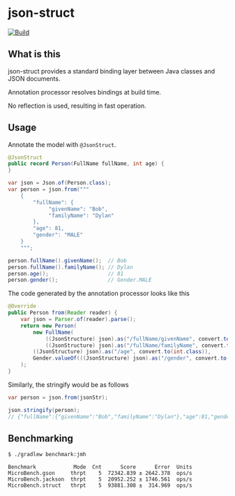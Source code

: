 # json-struct

[![Build](https://github.com/naotsugu/json-struct/actions/workflows/gradle-build.yml/badge.svg)](https://github.com/naotsugu/jpa-fluent-query/actions/workflows/gradle-build.yml)


## What is this

json-struct provides a standard binding layer between Java classes and JSON documents.

Annotation processor resolves bindings at build time.

No reflection is used, resulting in fast operation.


## Usage

Annotate the model with `@JsonStruct`.

```java
@JsonStruct
public record Person(FullName fullName, int age) {
}
```

```java
var json = Json.of(Person.class);
var person = json.from("""
    {
        "fullName": {
             "givenName": "Bob",
             "familyName": "Dylan"
        },
        "age": 81,
        "gender": "MALE"
    }
    """;

person.fullName().givenName();  // Bob
person.fullName().familyName(); // Dylan
person.age();                   // 81
person.gender();                // Gender.MALE
```


The code generated by the annotation processor looks like this

```java
@Override
public Person from(Reader reader) {
    var json = Parser.of(reader).parse();
    return new Person(
        new FullName(
            ((JsonStructure) json).as("/fullName/givenName", convert.to(String.class)),
            ((JsonStructure) json).as("/fullName/familyName", convert.to(String.class))),
        ((JsonStructure) json).as("/age", convert.to(int.class)),
        Gender.valueOf(((JsonStructure) json).as("/gender", convert.to(String.class)))
    );
}
```

Similarly, the stringify would be as follows

```java
var person = json.from(jsonStr);

json.stringify(person);
// {"fullName":{"givenName":"Bob","familyName":"Dylan"},"age":81,"gender":"MALE"}
```


## Benchmarking

```bash
$ ./gradlew benchmark:jmh
```


```
Benchmark            Mode  Cnt      Score      Error  Units
MicroBench.gson     thrpt    5  72342.839 ± 2642.378  ops/s
MicroBench.jackson  thrpt    5  20952.252 ± 1746.561  ops/s
MicroBench.struct   thrpt    5  93881.308 ±  314.969  ops/s
```
